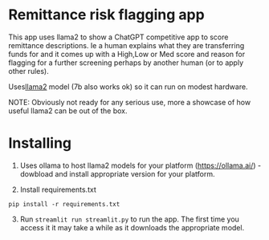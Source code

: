# Remittance risk flagging app

This app uses llama2 to show a ChatGPT competitive app to score remittance descriptions. Ie a human explains what they are transferring funds for and it comes up with a High,Low or Med score and reason for flagging for a further screening perhaps by another human (or to apply other rules). 

Uses<a href="https://ai.meta.com/llama/">llama2</a> model (7b also works ok) so it can run on modest hardware. 

NOTE: Obviously not ready for any serious use, more a showcase of how useful llama2 can be out of the box.  

# Installing

1. Uses ollama to host llama2 models for your platform (https://ollama.ai/) - dowbload and install appropriate version for your platform. 

2. Install requirements.txt

`pip install -r requirements.txt`

3. Run `streamlit run streamlit.py` to run the app. The first time you access it it may take a while as it downloads the appropriate model.





